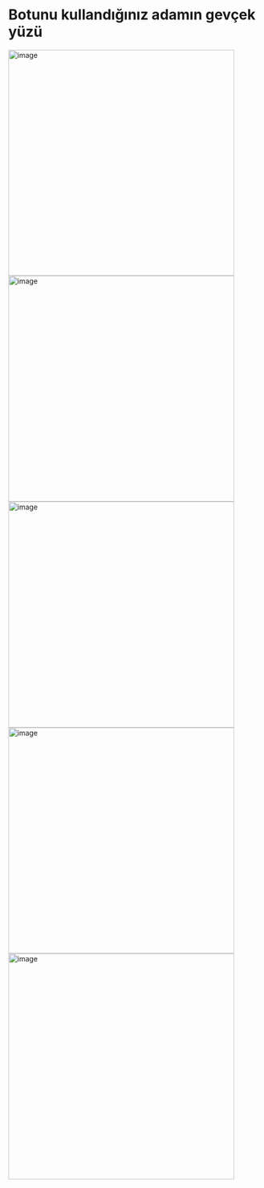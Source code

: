 # Botunu kullandığınız adamın gevçek yüzü


<img width="450" alt="image" src="https://media.discordapp.net/attachments/1249302080813010954/1253710066385813544/image.png?ex=6676d7fc&is=6675867c&hm=71b5c554110c6691c2ba6a9812806a785ddf511c7dff352653b9879802082165&=&format=webp&quality=lossless&width=436&height=157">
<img width="450" alt="image" src="https://media.discordapp.net/attachments/1252724034458615819/1253710614707175464/image.png?ex=6676d87f&is=667586ff&hm=ac857e577951016f5862a6f6e4d05d48bbde0d6e711497d4a96aad2c76774606&=&format=webp&quality=lossless&width=327&height=184">
<img width="450" alt="image" src="https://media.discordapp.net/attachments/1249302080813010954/1253713660707082291/image.png?ex=6676db55&is=667589d5&hm=8c362e2b890450ee8507437e315fa3d1d20700a9a0aa7a6eb430f0c55ef2dd22&=&format=webp&quality=lossless&width=544&height=183">
<img width="450" alt="image" src="https://media.discordapp.net/attachments/1249302080813010954/1253713723697270824/image.png?ex=6676db64&is=667589e4&hm=40f139f59c3f833b8337ff5ccdbb76cd3f1f18546ff6c50f3baa1b4b959021c8&=&format=webp&quality=lossless&width=368&height=116">
<img width="450" alt="image" src="https://media.discordapp.net/attachments/1249302080813010954/1253713873174003833/image.png?ex=6676db88&is=66758a08&hm=304c9544fd0239c730aa6a681ee00f2b5752d2542181401fde9f3946882f67ed&=&format=webp&quality=lossless&width=460&height=310">
